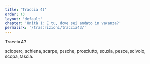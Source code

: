```yaml
---
title: 'Traccia 43'
order: 43
layout: 'default'
chapter: 'Unità 1: E tu, dove sei andato in vacanza?'
permalink: '/trascrizioni/traccia43/'
---
```


Traccia 43

sciopero, schiena, scarpe, pesche, prosciutto, scuola, pesce, scivolo, scopa, fascia.
